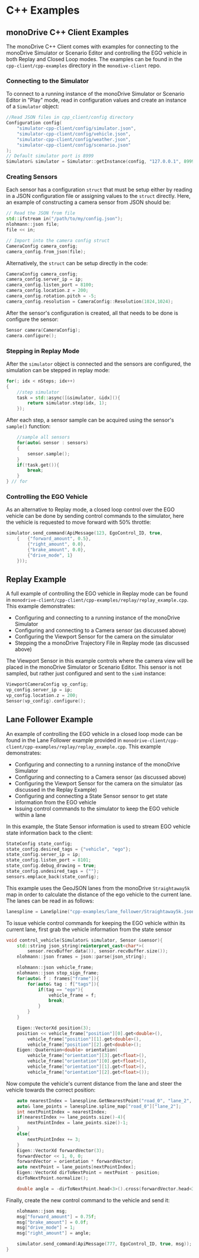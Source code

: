 # C++ Examples

## monoDrive C++ Client Examples

The monoDrive C++ Client comes with examples for connecting to the monoDrive 
Simulator or Scenario Editor and controlling the EGO vehicle in both Replay and 
Closed Loop modes. The examples can be found in the `cpp-client/cpp-examples` 
directory in the `monodive-client` repo.

### Connecting to the Simulator

To connect to a running instance of the monoDrive Simulator or Scenario Editor 
in "Play" mode, read in configuration values and create an instance of a 
`Simulator` object:

```cpp
//Read JSON files in cpp_client/config directory
Configuration config(
    "simulator-cpp-client/config/simulator.json",
    "simulator-cpp-client/config/vehicle.json",
    "simulator-cpp-client/config/weather.json",
    "simulator-cpp-client/config/scenario.json"
);
// Default simulator port is 8999
Simulator& simulator = Simulator::getInstance(config, "127.0.0.1", 8999);
```

### Creating Sensors

Each sensor has a configuration `struct` that must be setup either by reading in 
a JSON configuration file or assigning values to the `struct` directly. Here, 
an example of constructing a camera sensor from JSON should be:

```cpp
// Read the JSON from file
std::ifstream in("/path/to/my/config.json");
nlohmann::json file;
file << in;

// Import into the camera config struct
CameraConfig camera_config;
camera_config.from_json(file);
```

Alternatively, the `struct` can be setup directly in the code:

```cpp
CameraConfig camera_config;
camera_config.server_ip = ip;
camera_config.listen_port = 8100;
camera_config.location.z = 200;
camera_config.rotation.pitch = -5;
camera_config.resolution = CameraConfig::Resolution(1024,1024);
```

After the sensor's configuration is created, all that needs to be done is 
configure the sensor:

```cpp
Sensor camera(CameraConfig);
camera.configure();
```

### Stepping in Replay Mode

After the `simulator` object is connected and the sensors are configured, the 
simulation can be stepped in replay mode:

```cpp
for(; idx < nSteps; idx++)
{	
    //step simulator
    task = std::async([&simulator, &idx](){
        return simulator.step(idx, 1);
    });
```

After each step, a sensor sample can be acquired using the sensor's `sample()` 
function:

```cpp
    //sample all sensors
    for(auto& sensor : sensors)
    {
        sensor.sample();
    }
    if(!task.get()){
        break;
    }
} // for
```

### Controlling the EGO Vehicle

As an alternative to Replay mode, a closed loop control over the EGO vehicle can 
be done by sending control commands to the simulator, here the vehicle is 
requested to move forward with 50% throttle:

```cpp
simulator.send_command(ApiMessage(123, EgoControl_ID, true, 
    {   {"forward_amount", 0.5}, 
        {"right_amount", 0.0},
        {"brake_amount", 0.0},
        {"drive_mode", 1}
    }));
```

## Replay Example

A full example of controlling the EGO vehicle in Replay mode can be found in 
`monodrive-client/cpp-client/cpp-examples/replay/replay_example.cpp`. This 
example demonstrates:

* Configuring and connecting to a running instance of the monoDrive Simulator
* Configuring and connecting to a Camera sensor (as discussed above)
* Configuring the Viewport Sensor for the camera on the simulator
* Stepping the a monoDrive Trajectory File in Replay mode (as discussed above)

The Viewport Sensor in this example controls where the camera view will be 
placed in the monoDrive Simulator or Scenario Editor. This sensor is not 
sampled, but rather just configured and sent to the `sim0` instance:

```cpp
ViewportCameraConfig vp_config;
vp_config.server_ip = ip;
vp_config.location.z = 200;
Sensor(vp_config).configure();
```

## Lane Follower Example

An example of controlling the EGO vehicle in a closed loop mode can be found in 
the Lane Follower example provided in 
`monodrive-client/cpp-client/cpp-examples/replay/replay_example.cpp`. This 
example demonstrates:

* Configuring and connecting to a running instance of the monoDrive Simulator
* Configuring and connecting to a Camera sensor (as discussed above)
* Configuring the Viewport Sensor for the camera on the simulator (as discussed in the Replay Example)
* Configuring and connecting a State Sensor sensor to get state information from the EGO vehicle
* Issuing control commands to the simulator to keep the EGO vehicle within a lane

In this example, the State Sensor information is used to stream EGO vehicle 
state information back to the client:

```cpp
StateConfig state_config;
state_config.desired_tags = {"vehicle", "ego"};
state_config.server_ip = ip;
state_config.listen_port = 8101;
state_config.debug_drawing = true;
state_config.undesired_tags = {""};
sensors.emplace_back(state_config);
```

This example uses the GeoJSON lanes from the monoDrive `Straightaway5k` map in 
order to calculate the distance of the ego vehicle to the current lane. The 
lanes can be read in as follows:

```cpp
lanespline = LaneSpline("cpp-examples/lane_follower/Straightaway5k.json");
```

To issue vehicle control commands for keeping the EGO vehicle within its current 
lane, first grab the vehicle information from the state sensor

```cpp
void control_vehicle(Simulator& simulator, Sensor &sensor){
    std::string json_string(reinterpret_cast<char*>(
        sensor.recvBuffer.data()), sensor.recvBuffer.size());
    nlohmann::json frames = json::parse(json_string);

    nlohmann::json vehicle_frame;
    nlohmann::json stop_sign_frame;
    for(auto& f : frames["frame"]){
        for(auto& tag : f["tags"]){
            if(tag == "ego"){
                vehicle_frame = f;
                break;
            }
        }
    }

    Eigen::VectorXd position(3);
    position << vehicle_frame["position"][0].get<double>(),
        vehicle_frame["position"][1].get<double>(),
        vehicle_frame["position"][2].get<double>();
    Eigen::Quaternion<double> orientation(
        vehicle_frame["orientation"][3].get<float>(),
        vehicle_frame["orientation"][0].get<float>(),
        vehicle_frame["orientation"][1].get<float>(),
        vehicle_frame["orientation"][2].get<float>());
```

Now compute the vehicle's current distance from the lane and steer the vehicle 
towards the correct position:

```cpp
    auto nearestIndex = lanespline.GetNearestPoint("road_0", "lane_2", position);
    auto& lane_points = lanespline.spline_map["road_0"]["lane_2"];
    int nextPointIndex = nearestIndex;
    if(nearestIndex >= lane_points.size()-4){
        nextPointIndex = lane_points.size()-1;
    }
    else{
        nextPointIndex += 3;
    }
    Eigen::VectorXd forwardVector(3);
    forwardVector << 1, 0, 0;
    forwardVector = orientation * forwardVector;
    auto nextPoint = lane_points[nextPointIndex];
    Eigen::VectorXd dirToNextPoint = nextPoint - position;
    dirToNextPoint.normalize();

    double angle = -dirToNextPoint.head<3>().cross(forwardVector.head<3>())[2];
```    

Finally, create the new control command to the vehicle and send it:

```cpp
    nlohmann::json msg;
    msg["forward_amount"] = 0.75f;
    msg["brake_amount"] = 0.0f;
    msg["drive_mode"] = 1;
    msg["right_amount"] = angle;

    simulator.send_command(ApiMessage(777, EgoControl_ID, true, msg));
}
```